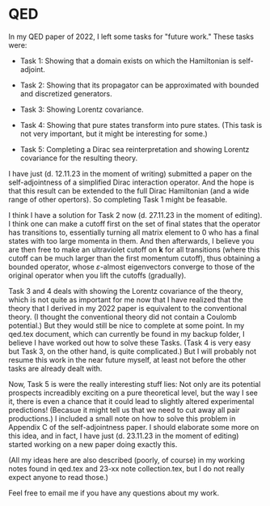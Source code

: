 # QED

In my QED paper of 2022, I left some tasks for "future work." These tasks were:

* Task 1: Showing that a domain exists on which the Hamiltonian is self-adjoint.

* Task 2: Showing that its propagator can be approximated with bounded and discretized generators.

* Task 3: Showing Lorentz covariance.

* Task 4: Showing that pure states transform into pure states. (This task is not very important, but it might be interesting for some.)

* Task 5: Completing a Dirac sea reinterpretation and showing Lorentz covariance for the resulting theory.

I have just (d. 12.11.23 in the moment of writing) submitted a paper on the self-adjointness of a simplified Dirac interaction operator.
And the hope is that this result can be extended to the full Dirac Hamiltonian (and a wide range of other opertors).
So completing Task 1 might be feasable.

I think I have a solution for Task 2 now (d. 27.11.23 in the moment of editing). I think one can make a cutoff first on the set of final states
that the operator has transitions to, essentially turning all matrix element to 0 who has a final states with too large momenta in them.
And then afterwards, I believe you are then free to make an ultraviolet cutoff on $\mathbf{k}$ for all transitions (where this cutoff can be much
larger than the first momentum cutoff), thus obtaining a bounded operator, whose $\varepsilon$-almost eigenvectors converge to those of the
original operator when you lift the cutoffs (gradually).
<!--
I thought that I had found a solution for Task 2, but that turned out not to be the case. So this task is still open.
The task is to show that all the $\varepsilon$-almost eigenstates of the discretized Hamiltonian converge into those of the continuous one
(given that these Hamiltonians have already been shown to be self-adjoint).
*\[I have just (d. 24.11.23) realized that the only reason that we would want to put an ultraviolet cutoff on the momenta for the operator
is if we want to derive the path integral from Section 4 in my QED paper, which is only something that we want to do, if we want to argue
the the operator is Lorentz-covariant! But since I no longer feel the need to do this very strongly, I will thus not need an ultraviolet
cutoff for this task! And without that, the task becomes really easy (which is not hard to see).
So consider this task as being in the same category as Task 3 and 4, i.e. of tasks that are only needed if one wants to complete the arguement
introduced in my QED paper that the operator is Lorentz-covariant (if one is not satisfied with the existing arguments of physics literature)!\]
*\[Oh no, I forgot that we need the ultraviolet cutoff in order for the constant energy coming from
$\hat d^\dagger \hat d \to \hat d^\dagger \hat d - 1$ to be finite!
...Oh, but one can just make a cutoff for the free energy first, so we might be good after all..:D\]
*\[I have just (d. 25.11.23) realized that the free energy might be infinite for the $\varepsilon$-almost eigenstates,
so it is not quite so simple after all... ...Oh, never mind: For any $\psi \in$ Dom($\hat H$) with an infinite free energy, we can just find
a $\psi + \phi$ that does not have an infinite free energy, where $\phi$'s norm can be much smaller than $\varepsilon$.\]
*\[Okay, I think we still need to solve this Task 2, since we need to argue that the Hamiltonian retains its Lorentz-covariance after the
Dirac sea reinterpretation. Luckily, however, I think I have just found a solution. The idea is to first make a cutoff for all final states,
and then afterwards make an ultraviolet cutoff on $k$. I think this works. :) \]
-->

<!--
Let me just mention here that if one could show that all $\varepsilon$-almost eigenstates decreases faster than a certain polynomial
w.r.t. both photon number and momentum, then it seems that it be easy to show. But I am not very optimistic about this approach, though.
--> 

Task 3 and 4 deals with showing the Lorentz covariance of the theory, which is not quite as important for me now that I have realized
that the theory that I derived in my 2022 paper is equivalent to the conventional theory. (I thought the conventional theory did not contain a Coulomb potential.)
But they would still be nice to complete at some point. In my qed.tex document, which can currently be found in my backup folder, I believe I have worked out how to
solve these Tasks. (Task 4 is very easy but Task 3, on the other hand, is quite complicated.)
But I will probably not resume this work in the near future myself, at least not before the other tasks are already dealt with.

Now, Task 5 is were the really interesting stuff lies: Not only are its potential prospects increadibly exciting on a pure theoretical level, but the way I see it,
there is even a chance that it could lead to slightly altered experimental predictions! (Becasue it might tell us that we need to cut away all pair productions.)
I included a small note on how to solve this problem in Appendix C of the self-adjointness paper. I should elaborate some more on this idea, and in fact,
I have just (d. 23.11.23 in the moment of editing) started working on a new paper doing exactly this.


<!-- I will, however, also want to get back and work on my 'Semantic Database' project, which I have obviously neglected while writing my self-adjointness paper
in the past two months (from mid september to mid november). So I will probably focus on that project for a little while.
But I do certainly look forward to coming back and working more on this again, especially on Task 5: Not only is it increadibly exciting theoretically, but the way I see it,
there is even a chance that it could lead to slightly altered predictions! (Becasue it might tell us that we need to cut away all pair productions.) -->

(All my ideas here are also described (poorly, of course) in my working notes found in qed.tex and 23-xx note collection.tex, but I do not really expect anyone to read those.)

Feel free to email me if you have any questions about my work.
